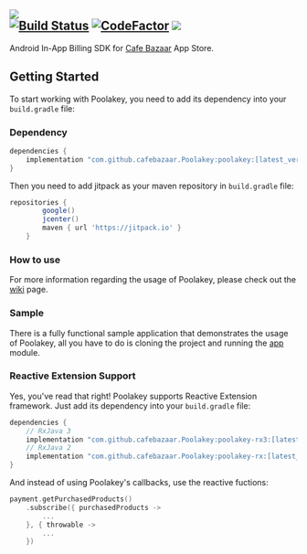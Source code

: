 <img src="https://github.com/PHELAT/Poolakey/raw/master/asset/Poolakey.jpg"/><br/>
[![Build Status](https://travis-ci.com/cafebazaar/Poolakey.svg?branch=master)](https://travis-ci.com/cafebazaar/Poolakey)
[![CodeFactor](https://www.codefactor.io/repository/github/cafebazaar/poolakey/badge)](https://www.codefactor.io/repository/github/cafebazaar/poolakey) [![](https://api.bintray.com/packages/cafebazaar/Poolakey/Poolakey/images/download.svg)](https://bintray.com/beta/#/cafebazaar/Poolakey?tab=packages)
-
Android In-App Billing SDK for [Cafe Bazaar](https://cafebazaar.ir/?l=en) App Store.
## Getting Started
To start working with Poolakey, you need to add its dependency into your `build.gradle` file:
### Dependency
```groovy
dependencies {
    implementation "com.github.cafebazaar.Poolakey:poolakey:[latest_version]"
}
```

Then you need to add jitpack as your maven repository in `build.gradle`  file:

```groovy
repositories {
        google()
        jcenter()
        maven { url 'https://jitpack.io' }
    }
```

### How to use
For more information regarding the usage of Poolakey, please check out the [wiki](https://github.com/cafebazaar/Poolakey/wiki) page.
### Sample
There is a fully functional sample application that demonstrates the usage of Poolakey, all you have to do is cloning the project and running the [app](https://github.com/cafebazaar/Poolakey/tree/master/app) module.
### Reactive Extension Support
Yes, you've read that right! Poolakey supports Reactive Extension framework. Just add its dependency into your `build.gradle` file:
```groovy
dependencies {
    // RxJava 3
    implementation "com.github.cafebazaar.Poolakey:poolakey-rx3:[latest_version]"
    // RxJava 2
    implementation "com.github.cafebazaar.Poolakey:poolakey-rx:[latest_version]"
}
```

And instead of using Poolakey's callbacks, use the reactive fuctions:
```kotlin
payment.getPurchasedProducts()
    .subscribe({ purchasedProducts ->
        ...
    }, { throwable ->
        ...
    })
```
